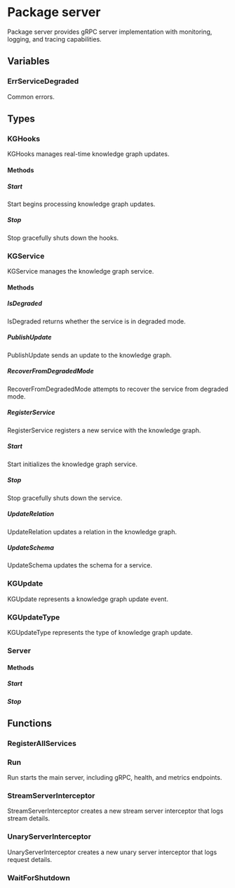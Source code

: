 # Package server

Package server provides gRPC server implementation with monitoring, logging, and tracing
capabilities.

## Variables

### ErrServiceDegraded

Common errors.

## Types

### KGHooks

KGHooks manages real-time knowledge graph updates.

#### Methods

##### Start

Start begins processing knowledge graph updates.

##### Stop

Stop gracefully shuts down the hooks.

### KGService

KGService manages the knowledge graph service.

#### Methods

##### IsDegraded

IsDegraded returns whether the service is in degraded mode.

##### PublishUpdate

PublishUpdate sends an update to the knowledge graph.

##### RecoverFromDegradedMode

RecoverFromDegradedMode attempts to recover the service from degraded mode.

##### RegisterService

RegisterService registers a new service with the knowledge graph.

##### Start

Start initializes the knowledge graph service.

##### Stop

Stop gracefully shuts down the service.

##### UpdateRelation

UpdateRelation updates a relation in the knowledge graph.

##### UpdateSchema

UpdateSchema updates the schema for a service.

### KGUpdate

KGUpdate represents a knowledge graph update event.

### KGUpdateType

KGUpdateType represents the type of knowledge graph update.

### Server

#### Methods

##### Start

##### Stop

## Functions

### RegisterAllServices

### Run

Run starts the main server, including gRPC, health, and metrics endpoints.

### StreamServerInterceptor

StreamServerInterceptor creates a new stream server interceptor that logs stream details.

### UnaryServerInterceptor

UnaryServerInterceptor creates a new unary server interceptor that logs request details.

### WaitForShutdown

